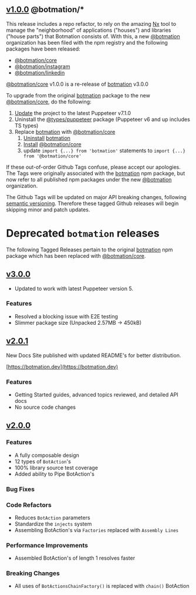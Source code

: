 ## [v1.0.0](https://github.com/mrWh1te/Botmation/releases/tag/1.0.0) @botmation/*

This release includes a repo refactor, to rely on the amazing [Nx](https://nx.dev) tool to manage the "neighborhood" of applications ("houses") and libraries ("house parts") that Botmation consists of. With this, a new [@botmation](https://www.npmjs.com/org/botmation) organization has been filed with the npm registry and the following packages have been released:

- [@botmation/core](https://www.npmjs.com/package/@botmation/core)
- [@botmation/instagram](https://www.npmjs.com/package/@botmation/instagram)
- [@botmation/linkedin](https://www.npmjs.com/package/@botmation/linkedin)

[@botmation/core](https://www.npmjs.com/package/@botmation/core) v1.0.0 is a re-release of [botmation](https://www.npmjs.com/package/botmation) v3.0.0

To upgrade from the original [botmation](https://www.npmjs.com/package/botmation) package to the new [@botmation/core](https://www.npmjs.com/package/@botmation/core), do the following:
1. [Update](https://docs.npmjs.com/cli/v6/commands/npm-update) the project to the latest Puppeteer v7.1.0
2. Uninstall the [@types/puppeteer](https://www.npmjs.com/package/@types/puppeteer) package (Puppeteer v6 and up includes TS types)
3. Replace [botmation](https://www.npmjs.com/package/botmation) with [@botmation/core](https://www.npmjs.com/package/@botmation/core)
    1. [Uninstall](https://docs.npmjs.com/cli/v6/commands/npm-uninstall) [botmation](https://www.npmjs.com/package/botmation)
    2. [Install](https://docs.npmjs.com/cli/v6/commands/npm-install) [@botmation/core](https://www.npmjs.com/package/@botmation/core)
    3. update `import {...} from 'botmation'` statements to `import {...} from '@botmation/core'`

If these out-of-order Github Tags confuse, please accept our apologies. The Tags were originally associated with the [botmation](https://www.npmjs.com/package/botmation) npm package, but now refer to all published npm packages under the new [@botmation](https://www.npmjs.com/org/botmation) organization.

The Github Tags will be updated on major API breaking changes, following [semantic versioning](https://docs.npmjs.com/about-semantic-versioning). Therefore these tagged Github releases will begin skipping minor and patch updates.

# Deprecated `botmation` releases

The following Tagged Releases pertain to the original [botmation](https://www.npmjs.com/package/botmation) npm package which has been replaced with [@botmation/core](https://www.npmjs.com/package/@botmation/core).

## [v3.0.0](https://github.com/mrWh1te/Botmation/releases/tag/3.0.0)

- Updated to work with latest Puppeteer version 5.

### Features
 - Resolved a blocking issue with E2E testing
 - Slimmer package size (Unpacked 2.57MB -> 450kB)

## [v2.0.1](https://github.com/mrWh1te/Botmation/releases/tag/2.0.1)

New Docs Site published with updated README's for better distribution.

[https://botmation.dev](https://botmation.dev)

### Features
 - Getting Started guides, advanced topics reviewed, and detailed API docs
 - No source code changes

## [v2.0.0](https://github.com/mrWh1te/Botmation/releases/tag/2.0.0)

### Features
 - A fully composable design
 - 12 types of `BotAction`'s
 - 100% library source test coverage
 - Added ability to Pipe BotAction's

### Bug Fixes

### Code Refactors
 - Reduces `BotAction` parameters
 - Standardize the `injects` system
 - Assembling BotAction's via `Factories` replaced with `Assembly Lines`

### Performance Improvements
 - Assembled BotAction's of length 1 resolves faster

### Breaking Changes
 - All uses of `BotActionsChainFactory()` is replaced with `chain()` BotAction
